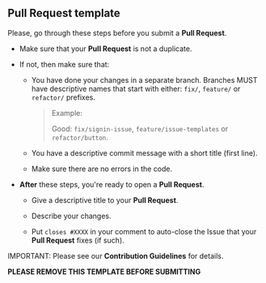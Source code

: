 ## Pull Request template

Please, go through these steps before you submit a **Pull Request**.

-   Make sure that your **Pull Request** is not a duplicate.

-   If not, then make sure that:

    -   You have done your changes in a separate branch.
        Branches MUST have descriptive names that start with either:
        `fix/`, `feature/` or `refactor/` prefixes.

        > Example:
        >
        > Good: `fix/signin-issue`, `feature/issue-templates` or `refactor/button`.

    -   You have a descriptive commit message with a short title (first line).

    -   Make sure there are no errors in the code.

-   **After** these steps, you're ready to open a **Pull Request**.

    -   Give a descriptive title to your **Pull Request**.

    -   Describe your changes.

    -   Put `closes #XXXX` in your comment to auto-close
        the Issue that your **Pull Request** fixes (if such).

IMPORTANT: Please see our **Contribution Guidelines** for details.

**PLEASE REMOVE THIS TEMPLATE BEFORE SUBMITTING**
